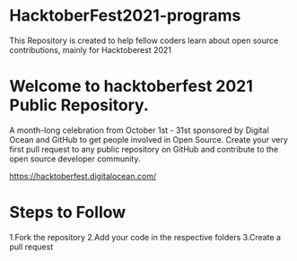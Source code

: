 # HacktoberFest2021-programs
This Repository is created to help fellow coders learn about open source contributions, mainly for Hacktoberest 2021

# Welcome to hacktoberfest 2021 Public Repository.
A month-long celebration from October 1st - 31st sponsored by Digital Ocean and GitHub to get people involved in Open Source. Create your very first pull request to any public repository on GitHub and contribute to the open source developer community.

https://hacktoberfest.digitalocean.com/

# Steps to Follow
1.Fork the repository
2.Add your code in the respective folders
3.Create a pull request

